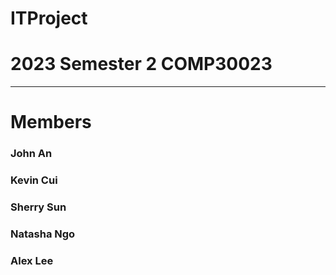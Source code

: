 # ITProject

# 2023 Semester 2 COMP30023
----
# Members
### John An
### Kevin Cui
### Sherry Sun
### Natasha Ngo
### Alex Lee
